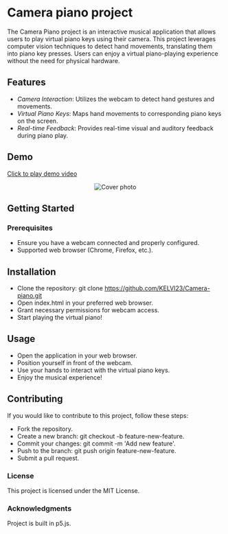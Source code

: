 # Camera piano project
The Camera Piano project is an interactive musical application that allows users to play virtual piano keys using their camera. This project leverages computer vision techniques to detect hand movements, translating them into piano key presses. Users can enjoy a virtual piano-playing experience without the need for physical hardware.

## Features
- _Camera Interaction_: Utilizes the webcam to detect hand gestures and movements.
- _Virtual Piano Keys_: Maps hand movements to corresponding piano keys on the screen.
- _Real-time Feedback_: Provides real-time visual and auditory feedback during piano play.

## Demo
<a href="https://imgur.com/A16jz0W">
  <p>Click to play demo video</p> 
</a>

<p align="center">
  <img src="https://imgur.com/is4Icxc.png" alt="Cover photo" />
</p>

## Getting Started
### Prerequisites
- Ensure you have a webcam connected and properly configured.
- Supported web browser (Chrome, Firefox, etc.).

## Installation
- Clone the repository: git clone https://github.com/KELVI23/Camera-piano.git
- Open index.html in your preferred web browser.
- Grant necessary permissions for webcam access.
- Start playing the virtual piano!

## Usage
- Open the application in your web browser.
- Position yourself in front of the webcam.
- Use your hands to interact with the virtual piano keys.
- Enjoy the musical experience!

## Contributing
If you would like to contribute to this project, follow these steps:

- Fork the repository.
- Create a new branch: git checkout -b feature-new-feature.
- Commit your changes: git commit -m 'Add new feature'.
- Push to the branch: git push origin feature-new-feature.
- Submit a pull request.

### License
This project is licensed under the MIT License.

### Acknowledgments
Project is built in p5.js.






